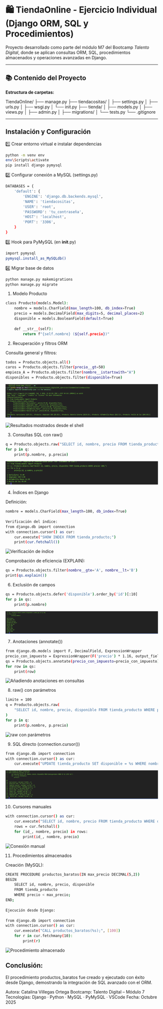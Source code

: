 # 🛍️ TiendaOnline - Ejercicio Individual (Django ORM, SQL y Procedimientos)

Proyecto desarrollado como parte del módulo M7 del Bootcamp *Talento Digital*, donde se aplican consultas ORM, SQL, procedimientos almacenados y operaciones avanzadas en Django.

---

## 📚 Contenido del Proyecto

**Estructura de carpetas:**


TiendaOnline/
├── manage.py
├── tiendacositas/
│ ├── settings.py
│ ├── urls.py
│ ├── wsgi.py
│ └── init.py
├── tienda/
│ ├── models.py
│ ├── views.py
│ ├── admin.py
│ ├── migrations/
│ └── tests.py
└── .gitignore


---

## Instalación y Configuración

1️⃣ Crear entorno virtual e instalar dependencias
```bash
python -m venv env
env\Scripts\activate
pip install django pymysql
```

2️⃣ Configurar conexión a MySQL (settings.py)
```bash
DATABASES = {
    'default': {
        'ENGINE': 'django.db.backends.mysql',
        'NAME': 'tiendacositas',
        'USER': 'root',
        'PASSWORD': 'tu_contraseña',
        'HOST': 'localhost',
        'PORT': '3306',
    }
}
```

3️⃣ Hook para PyMySQL (en __init__.py)
```bash
import pymysql
pymysql.install_as_MySQLdb()
```

4️⃣ Migrar base de datos
```bash
python manage.py makemigrations
python manage.py migrate
```

1) Modelo Producto
```bash
class Producto(models.Model):
    nombre = models.CharField(max_length=100, db_index=True)
    precio = models.DecimalField(max_digits=5, decimal_places=2)
    disponible = models.BooleanField(default=True)

    def __str__(self):
        return f"{self.nombre} (${self.precio})"

```
2) Recuperación y filtros ORM

Consulta general y filtros:
```bash
todos = Producto.objects.all()
caros = Producto.objects.filter(precio__gt=50)
empieza_A = Producto.objects.filter(nombre__istartswith="A")
disponibles = Producto.objects.filter(disponible=True)
```

![Carga de datos de prueba](img/Carga_de_datos_de_prueba_en_el_shell.png)

![Resultados mostrados desde el shell](img/Filtros_recuperación.png)

3) Consultas SQL con raw()
```bash
q = Producto.objects.raw("SELECT id, nombre, precio FROM tienda_producto WHERE precio < 100;")
for p in q:
    print(p.nombre, p.precio)
```
![Consultas SQL con raw](img/Ejecutando_SQL_con_raw().png)

4) Índices en Django

Definición:
```bash
nombre = models.CharField(max_length=100, db_index=True)

Verificación del índice:
from django.db import connection
with connection.cursor() as cur:
    cur.execute("SHOW INDEX FROM tienda_producto;")
    print(cur.fetchall())
```
![Verificación de índice](img/Verificación_Indice.png)


Comprobación de eficiencia (EXPLAIN):
```bash
qs = Producto.objects.filter(nombre__gte='A', nombre__lt='B')
print(qs.explain())
```


 6) Exclusión de campos
```bash
qs = Producto.objects.defer('disponible').order_by('id')[:10]
for p in qs:
    print(p.nombre)
```
![Exclusión de campo](img/Excluir_campo_modelo_consultas.png)

 7) Anotaciones (annotate())
```bash
from django.db.models import F, DecimalField, ExpressionWrapper
precio_con_impuesto = ExpressionWrapper(F('precio') * 1.16, output_field=DecimalField(max_digits=6, decimal_places=2))
qs = Producto.objects.annotate(precio_con_impuesto=precio_con_impuesto).values('nombre', 'precio', 'precio_con_impuesto')[:10]
for row in qs:
    print(row)
```
![Añadiendo anotaciones en consultas](img/Añadiendo_Anotaciones_en_Consultas.png)


 8) raw() con parámetros
```bash
limite = 100
q = Producto.objects.raw(
    "SELECT id, nombre, precio, disponible FROM tienda_producto WHERE precio < %s LIMIT 10;", [limite]
)
for p in q:
    print(p.nombre, p.precio)
```
![raw con parámetros](img/Pasando_Parámetros_raw().png)


 9) SQL directo (connection.cursor())
```bash
from django.db import connection
with connection.cursor() as cur:
    cur.execute("UPDATE tienda_producto SET disponible = %s WHERE nombre = %s;", [False, "Cable HDMI"])
```

![SQL directo con cursor](img/Usa_connection.png)

10) Cursores manuales
```bash
with connection.cursor() as cur:
    cur.execute("SELECT id, nombre, precio FROM tienda_producto WHERE disponible = %s ORDER BY id LIMIT 10;", [True])
    rows = cur.fetchall()
    for (id_, nombre, precio) in rows:
        print(id_, nombre, precio)
```
![Conexión manual](img/Conexión_Manual_para_base_de_datos.png)

11) Procedimientos almacenados

Creación (MySQL):
```bash
CREATE PROCEDURE productos_baratos(IN max_precio DECIMAL(5,2))
BEGIN
    SELECT id, nombre, precio, disponible
    FROM tienda_producto
    WHERE precio < max_precio;
END;

Ejecución desde Django:

from django.db import connection
with connection.cursor() as cur:
    cur.execute("CALL productos_baratos(%s);", [100])
    for r in cur.fetchmany(10):
        print(r)
```
![Procedimiento almacenado](img/Invocación_Procedimientos.png)

## Conclusión:

El procedimiento productos_baratos fue creado y ejecutado con éxito desde Django, demostrando la integración de SQL avanzado con el ORM.

Autora: Catalina Villegas Ortega
Bootcamp: Talento Digital – Módulo 7
Tecnologías: Django · Python · MySQL · PyMySQL · VSCode
Fecha: Octubre 2025